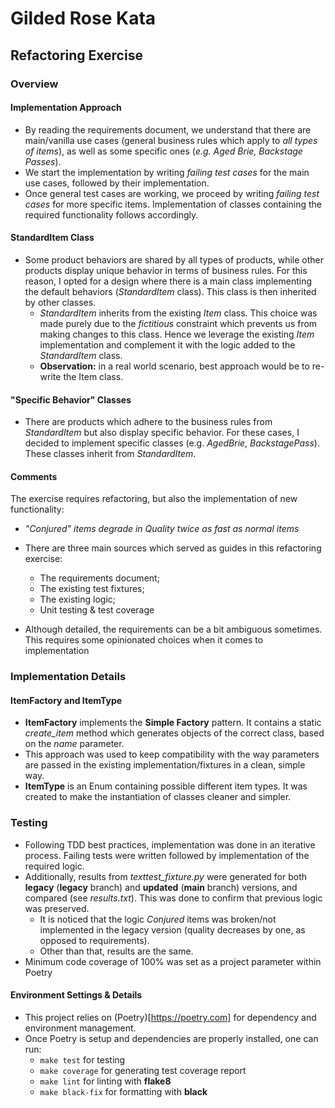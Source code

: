 # Gilded Rose Kata

## Refactoring Exercise

### Overview

#### Implementation Approach

* By reading the requirements document, we understand that there are main/vanilla use cases (general business rules which apply to *all types of items*), as well as some specific ones (*e.g. Aged Brie, Backstage Passes*).
* We start the implementation by writing *failing test cases* for the main use cases, followed by their implementation.
* Once general test cases are working, we proceed by writing *failing test cases* for more specific items. Implementation of classes containing the required functionality follows accordingly.

#### StandardItem Class

* Some product behaviors are shared by all types of products, while other products display unique behavior in terms of business rules. For this reason, I opted for a design where there is a main class implementing the default behaviors (*StandardItem* class). This class is then inherited by other classes.
  * *StandardItem* inherits from the existing *Item* class. This choice was made purely due to the *fictitious* constraint which prevents us from making changes to this class. Hence we leverage the existing *Item* implementation and complement it with the logic added to the *StandardItem* class.
  * **Observation:** in a real world scenario, best approach would be to re-write the Item class.

#### "Specific Behavior" Classes

* There are products which adhere to the business rules from *StandardItem* but also display specific behavior.
For these cases, I decided to implement specific classes (e.g. *AgedBrie*, *BackstagePass*). These classes inherit from *StandardItem*.

#### Comments

The exercise requires refactoring, but also the implementation of new functionality:

* *"Conjured" items degrade in Quality twice as fast as normal items*

* There are three main sources which served as guides in this refactoring exercise:
  * The requirements document;
  * The existing test fixtures;
  * The existing logic;
  * Unit testing & test coverage

* Although detailed, the requirements can be a bit ambiguous sometimes. This requires some opinionated choices when it comes to implementation

### Implementation Details

#### ItemFactory and ItemType

* **ItemFactory** implements the **Simple Factory** pattern. It contains a static *create_item* method which generates objects of the correct class, based on the *name* parameter.
* This approach was used to keep compatibility with the way parameters are passed in the existing implementation/fixtures in a clean, simple way.
* **ItemType** is an Enum containing possible different item types. It was created to make the instantiation of classes cleaner and simpler.

### Testing

* Following TDD best practices, implementation was done in an iterative process. Failing tests were written followed by implementation of the required logic.
* Additionally, results from *texttest_fixture.py* were generated for both **legacy** (**legacy** branch) and **updated** (**main** branch) versions, and compared (see *results.txt*). This was done to confirm that previous logic was preserved.
  * It is noticed that the logic *Conjured* items was broken/not implemented in the legacy version (quality decreases by one, as opposed to requirements).
  * Other than that, results are the same.
* Minimum code coverage of 100% was set as a project parameter within Poetry


#### Environment Settings & Details

* This project relies on (Poetry)[https://poetry.com] for dependency and environment management.
* Once Poetry is setup and dependencies are properly installed, one can run:
  * ```make test``` for testing
  * ```make coverage``` for generating test coverage report
  * ```make lint``` for linting with **flake8**
  * ```make black-fix``` for formatting with **black**